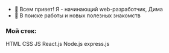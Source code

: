 - 👋 Всем привет! Я - начинающий web-разработчик, Дима
- 👀 В поиске работы и новых полезных знакомств

### Мой стек:
 HTML
 CSS
 JS
 React.js
 Node.js
 express.js
